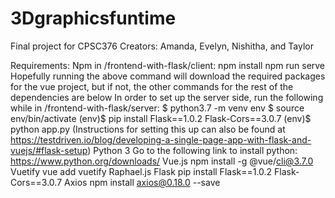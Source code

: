 # 3Dgraphicsfuntime
Final project for CPSC376
Creators: Amanda, Evelyn, Nishitha, and Taylor

Requirements:
    Npm
        in /frontend-with-flask/client:
        npm install
        npm run serve
            Hopefully running the above command will download the required packages for the vue project, but if not, the other commands for the rest of the dependencies are below
            In order to set up the server side, run the following while in /frontend-with-flask/server:
            $ python3.7 -m venv env
            $ source env/bin/activate
            (env)$ pip install Flask==1.0.2 Flask-Cors==3.0.7
            (env)$ python app.py
            (Instructions for setting this up can also be found at https://testdriven.io/blog/developing-a-single-page-app-with-flask-and-vuejs/#flask-setup) 
    Python 3
        Go to the following link to install python:
        https://www.python.org/downloads/
    Vue.js
        npm install -g @vue/cli@3.7.0
    Vuetify
        vue add vuetify
    Raphael.js
    Flask
        pip install Flask==1.0.2 Flask-Cors==3.0.7
    Axios
        npm install axios@0.18.0 --save
    
        
